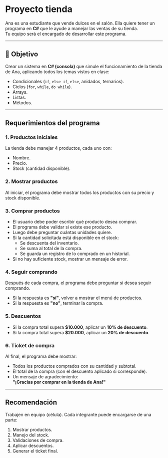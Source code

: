 # Proyecto tienda

Ana es una estudiante que vende dulces en el salón. Ella quiere tener un programa en **C#** que le ayude a manejar las ventas de su tienda.  
Tu equipo será el encargado de desarrollar este programa.

---

## 🎯 Objetivo

Crear un sistema en **C# (consola)** que simule el funcionamiento de la tienda de Ana, aplicando todos los temas vistos en clase:

- Condicionales (`if`, `else if`, `else`, anidados, ternarios).
- Ciclos (`for`, `while`, `do while`).
- Arrays.
- Listas.
- Métodos.

---

## Requerimientos del programa

### 1. Productos iniciales

La tienda debe manejar 4 productos, cada uno con:

- Nombre.
- Precio.
- Stock (cantidad disponible).

### 2. Mostrar productos

Al iniciar, el programa debe mostrar todos los productos con su precio y stock disponible.

### 3. Comprar productos

- El usuario debe poder escribir qué producto desea comprar.
- El programa debe validar si existe ese producto.
- Luego debe preguntar cuántas unidades quiere.
- Si la cantidad solicitada está disponible en el stock:
  - Se descuenta del inventario.
  - Se suma al total de la compra.
  - Se guarda un registro de lo comprado en un historial.
- Si no hay suficiente stock, mostrar un mensaje de error.

### 4. Seguir comprando

Después de cada compra, el programa debe preguntar si desea seguir comprando.

- Si la respuesta es **"sí"**, volver a mostrar el menú de productos.
- Si la respuesta es **"no"**, terminar la compra.

### 5. Descuentos

- Si la compra total supera **$10.000**, aplicar un **10% de descuento**.
- Si la compra total supera **$20.000**, aplicar un **20% de descuento**.

### 6. Ticket de compra

Al final, el programa debe mostrar:

- Todos los productos comprados con su cantidad y subtotal.
- El total de la compra (con el descuento aplicado si corresponde).
- Un mensaje de agradecimiento:  
  **"¡Gracias por comprar en la tienda de Ana!"**

---

## Recomendación

Trabajen en equipo (célula). Cada integrante puede encargarse de una parte:

1. Mostrar productos.  
2. Manejo del stock.  
3. Validaciones de compra.  
4. Aplicar descuentos.  
5. Generar el ticket final.  
